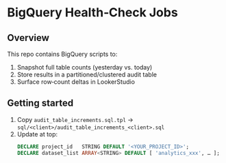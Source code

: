 # BigQuery Health‐Check Jobs

## Overview
This repo contains BigQuery scripts to:
1. Snapshot full table counts (yesterday vs. today)
2. Store results in a partitioned/clustered audit table
3. Surface row‐count deltas in LookerStudio

## Getting started
1. Copy `audit_table_increments.sql.tpl` → `sql/<client>/audit_table_increments_<client>.sql`
2. Update at top:
   ```sql
   DECLARE project_id   STRING DEFAULT '<YOUR_PROJECT_ID>';
   DECLARE dataset_list ARRAY<STRING> DEFAULT [ 'analytics_xxx', … ];
